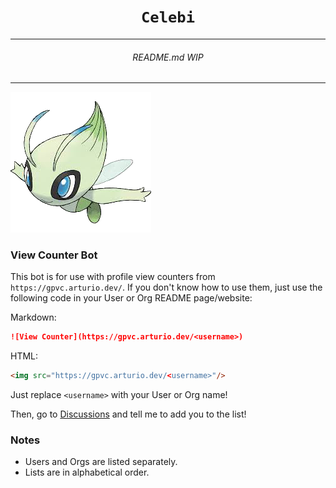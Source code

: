<h1 align="center"><code>Celebi</code></h1>
<hr>
<h6 align="center">README.md WIP</h6>
<hr>
<img src="docs/images/celebi.png">

### View Counter Bot
This bot is for use with profile view counters from `https://gpvc.arturio.dev/`. If you don't know how to use them, just use the following code in your User or Org README page/website:

Markdown:
```markdown
![View Counter](https://gpvc.arturio.dev/<username>)
```
HTML:
```html
<img src="https://gpvc.arturio.dev/<username>"/>
```
Just replace `<username>` with your User or Org name!

Then, go to [Discussions](https://github.com/TurnipGuy30/Celebi/discussions "Celebi Discussions") and tell me to add you to the list!

### Notes
- Users and Orgs are listed separately.
- Lists are in alphabetical order.
